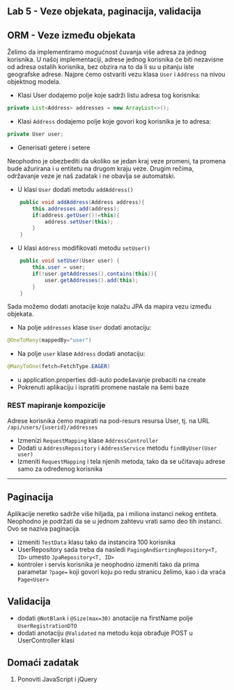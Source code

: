 ﻿## Lab 5 - Veze objekata, paginacija, validacija

## ORM - Veze između objekata

Želimo da implementiramo mogućnost čuvanja više adresa za jednog korisnika. U našoj implementaciji, adrese jednog korisnika će biti nezavisne od adresa ostalih korisnika, bez obzira na to da li su u pitanju iste geografske adrese. Najpre ćemo ostvariti vezu klasa `User` i `Address` na nivou objektnog modela. 

* Klasi User dodajemo polje koje sadrži listu adresa tog korisnika:

```java 
private List<Address> addresses = new ArrayList<>();
```

* Klasi `Address` dodajemo polje koje govori kog korisnika je to adresa:

```java 
private User user;
```

* Generisati getere i setere

Neophodno je obezbediti da ukoliko se jedan kraj veze promeni, ta promena bude ažurirana i u entitetu na drugom kraju veze. Drugim rečima, održavanje veze je naš zadatak i ne obavlja se automatski. 

* U klasi `User` dodati metodu `addAddress()`

```java 
	public void addAddress(Address address){
		this.addresses.add(address);
		if(address.getUser()!=this){
			address.setUser(this);
		}
	}
```

* U klasi `Address` modifikovati metodu `setUser()`

```java 
	public void setUser(User user) {
		this.user = user;
		if(!user.getAddresses().contains(this)){
			user.getAddresses().add(this);
		}
	}
```

Sada možemo dodati anotacije koje nalažu JPA da mapira vezu između objekata.

* Na polje `addresses` klase `User` dodati anotaciju:
```java 
@OneToMany(mappedBy="user")
```
* Na polje `user` klase `Address` dodati anotaciju:
```java 
@ManyToOne(fetch=FetchType.EAGER)
```
* u application.properties ddl-auto podešavanje prebaciti na create
* Pokrenuti aplikaciju i ispratiti promene nastale na šemi baze

### REST mapiranje kompozicije

Adrese korisnika ćemo mapirati na pod-resurs resursa User, tj. na URL `/api/users/{userid}/addresses`

* Izmenizi `RequestMapping` klase `AddressController`
* Dodati u `AddressRepository` i `AddressService` metodu `findByUser(User user)`
* Izmeniti `RequestMapping` i tela njenih metoda, tako da se učitavaju adrese samo za određenog korisnika

----

## Paginacija

Aplikacije neretko sadrže više hiljada, pa i miliona instanci nekog entiteta. Neophodno je podržati da se u jednom zahtevu vrati samo deo tih instanci. Ovo se naziva paginacija.

* izmeniti `TestData` klasu tako da instancira 100 korisnika
* UserRepository sada treba da nasledi `PagingAndSortingRepository<T, ID>` umesto `JpaRepository<T, ID>`
* kontroler i servis korisnika je neophodno izmeniti tako da prima parametar `?page=` koji govori koju po redu stranicu želimo, kao i da vraća `Page<User>`

## Validacija

* dodati `@NotBlank` i `@Size(max=30)` anotacije na firstName polje `UserRegistrationDTO`
* dodati anotaciju `@Validated` na metodu koja obrađuje POST u UserController klasi



## Domaći zadatak

1. Ponoviti JavaScript i jQuery
